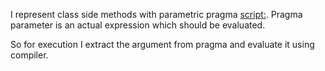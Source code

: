 I represent class side methods with parametric pragma <script:>.
Pragma parameter is an actual expression which should be evaluated.

So for execution I extract the argument from pragma and evaluate it using compiler.